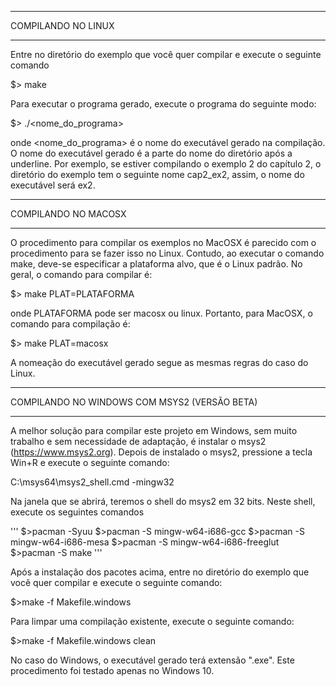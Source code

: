 *******************
COMPILANDO NO LINUX
*******************

Entre no diretório do exemplo que você quer compilar e execute o seguinte comando

$> make

Para executar o programa gerado, execute o programa do seguinte modo:

$> ./<nome_do_programa>

onde <nome_do_programa> é o nome do executável gerado na compilação. O nome do executável gerado é a parte do nome do diretório após a underline. Por exemplo, se estiver compilando o exemplo 2 do capítulo 2, o diretório do exemplo tem o seguinte nome cap2_ex2, assim, o nome do executável será ex2.


*********************
COMPILANDO NO MACOSX
*********************

O procedimento para compilar os exemplos no MacOSX é parecido com o procedimento para se fazer isso no Linux. Contudo, ao executar o comando make, deve-se especificar a plataforma alvo, que é o Linux padrão. No geral, o comando para compilar é:

$> make PLAT=PLATAFORMA

onde PLATAFORMA pode ser macosx ou linux. Portanto, para MacOSX, o comando para compilação é:

$> make PLAT=macosx

A nomeação do executável gerado segue as mesmas regras do caso do Linux.

*********************************************
COMPILANDO NO WINDOWS COM MSYS2 (VERSÃO BETA)
*********************************************
A melhor solução para compilar este projeto em Windows, sem muito trabalho e sem necessidade de adaptação, é instalar o msys2  (https://www.msys2.org). Depois de instalado o msys2, pressione a tecla Win+R e execute o seguinte comando:

C:\msys64\msys2_shell.cmd -mingw32

Na janela que se abrirá, teremos o shell do msys2 em 32 bits. Neste shell, execute os seguintes comandos

'''
$>pacman -Syuu
$>pacman -S mingw-w64-i686-gcc
$>pacman -S mingw-w64-i686-mesa
$>pacman -S mingw-w64-i686-freeglut
$>pacman -S make
'''

Após a instalação dos pacotes acima, entre no diretório do exemplo que você quer compilar e execute o seguinte comando:

$>make -f Makefile.windows

Para limpar uma compilação existente, execute o seguinte comando:

$>make -f Makefile.windows clean

No caso do Windows, o executável gerado terá extensão ".exe".
Este procedimento foi testado apenas no Windows 10.
